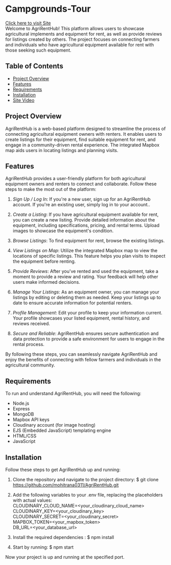# Campgrounds-Tour
[Click here to visit Site](https://agrirenthub.onrender.com/)  <br>
Welcome to AgriRentHub! This platform allows users to showcase agricultural implements and equipment for rent, as well as provide reviews for listings created by others. The project focuses on connecting farmers and individuals who have agricultural equipment available for rent with those seeking such equipment.

## Table of Contents

- [Project Overview](#project-overview)
- [Features](#features)
- [Requirements](#requirements)
- [Installation](#installation)
- [Site Video](#Video)

## Project Overview

AgriRentHub is a web-based platform designed to streamline the process of connecting agricultural equipment owners with renters. It enables users to create listings for their equipment, find suitable equipment for rent, and engage in a community-driven rental experience. The integrated Mapbox map aids users in locating listings and planning visits.

## Features

AgriRentHub provides a user-friendly platform for both agricultural equipment owners and renters to connect and collaborate. Follow these steps to make the most out of the platform:

1. *Sign Up / Log In*: If you're a new user, sign up for an AgriRentHub account. If you're an existing user, simply log in to your account..

2. *Create a Listing*: If you have agricultural equipment available for rent, you can create a new listing. Provide detailed information about the equipment, including specifications, pricing, and rental terms. Upload images to showcase the equipment's condition.

3. *Browse Listings*: To find equipment for rent, browse the existing listings. 

4. *View Listings on Map*: Utilize the integrated Mapbox map to view the locations of specific listings. This feature helps you plan visits to inspect the equipment before renting.

6. *Provide Reviews*: After you've rented and used the equipment, take a moment to provide a review and rating. Your feedback will help other users make informed decisions.

7. *Manage Your Listings*: As an equipment owner, you can manage your listings by editing or deleting them as needed. Keep your listings up to date to ensure accurate information for potential renters.

8. *Profile Management*: Edit your profile to keep your information current. Your profile showcases your listed equipment, rental history, and reviews received.

9. *Secure and Reliable*: AgriRentHub ensures secure authentication and data protection to provide a safe environment for users to engage in the rental process.

By following these steps, you can seamlessly navigate AgriRentHub and enjoy the benefits of connecting with fellow farmers and individuals in the agricultural community.

## Requirements

To run and understand AgriRentHub, you will need the following:

- Node.js
- Express
- MongoDB
- Mapbox API keys
- Cloudinary account (for image hosting)
- EJS (Embedded JavaScript) templating engine
- HTML/CSS
- JavaScript

## Installation

Follow these steps to get AgriRentHub up and running:

1. Clone the repository and navigate to the project directory:
   $ git clone https://github.com/mohitrana0311/AgriRentHub.git

2. Add the following variables to your .env file, replacing the placeholders with actual values: <br>
CLOUDINARY_CLOUD_NAME=<your_cloudinary_cloud_name> <br>
CLOUDINARY_KEY=<your_cloudinary_key> <br>
CLOUDINARY_SECRET=<your_cloudinary_secret> <br>
MAPBOX_TOKEN=<your_mapbox_token> <br>
DB_URL=<your_database_url> 

3. Install the required dependencies :
   $ npm install
4. Start by running: 
   $ npm start
   
Now your project is up and running at the specified port.
